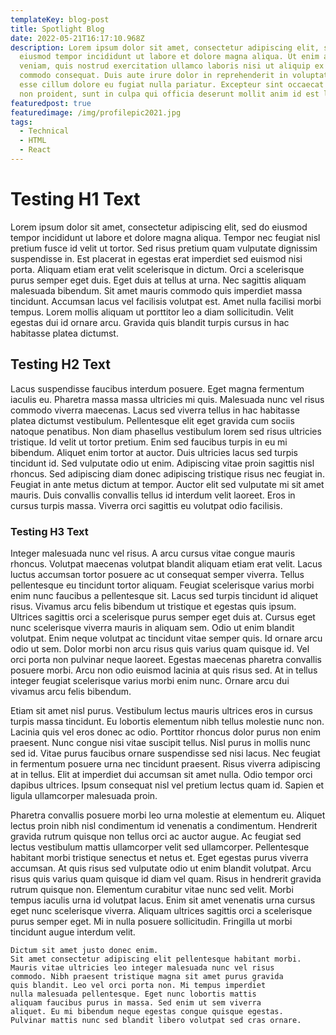 ```yaml
---
templateKey: blog-post
title: Spotlight Blog
date: 2022-05-21T16:17:10.968Z
description: Lorem ipsum dolor sit amet, consectetur adipiscing elit, sed do
  eiusmod tempor incididunt ut labore et dolore magna aliqua. Ut enim ad minim
  veniam, quis nostrud exercitation ullamco laboris nisi ut aliquip ex ea
  commodo consequat. Duis aute irure dolor in reprehenderit in voluptate velit
  esse cillum dolore eu fugiat nulla pariatur. Excepteur sint occaecat cupidatat
  non proident, sunt in culpa qui officia deserunt mollit anim id est laborum.
featuredpost: true
featuredimage: /img/profilepic2021.jpg
tags:
  - Technical
  - HTML
  - React
---
```

# Testing H1 Text

Lorem ipsum dolor sit amet, consectetur adipiscing elit, sed do eiusmod tempor incididunt ut labore et dolore magna aliqua. Tempor nec feugiat nisl pretium fusce id velit ut tortor. Sed risus pretium quam vulputate dignissim suspendisse in. Est placerat in egestas erat imperdiet sed euismod nisi porta. Aliquam etiam erat velit scelerisque in dictum. Orci a scelerisque purus semper eget duis. Eget duis at tellus at urna. Nec sagittis aliquam malesuada bibendum. Sit amet mauris commodo quis imperdiet massa tincidunt. Accumsan lacus vel facilisis volutpat est. Amet nulla facilisi morbi tempus. Lorem mollis aliquam ut porttitor leo a diam sollicitudin. Velit egestas dui id ornare arcu. Gravida quis blandit turpis cursus in hac habitasse platea dictumst.

## Testing H2 Text

Lacus suspendisse faucibus interdum posuere. Eget magna fermentum iaculis eu. Pharetra massa massa ultricies mi quis. Malesuada nunc vel risus commodo viverra maecenas. Lacus sed viverra tellus in hac habitasse platea dictumst vestibulum. Pellentesque elit eget gravida cum sociis natoque penatibus. Non diam phasellus vestibulum lorem sed risus ultricies tristique. Id velit ut tortor pretium. Enim sed faucibus turpis in eu mi bibendum. Aliquet enim tortor at auctor. Duis ultricies lacus sed turpis tincidunt id. Sed vulputate odio ut enim. Adipiscing vitae proin sagittis nisl rhoncus. Sed adipiscing diam donec adipiscing tristique risus nec feugiat in. Feugiat in ante metus dictum at tempor. Auctor elit sed vulputate mi sit amet mauris. Duis convallis convallis tellus id interdum velit laoreet. Eros in cursus turpis massa. Viverra orci sagittis eu volutpat odio facilisis.

### Testing H3 Text

Integer malesuada nunc vel risus. A arcu cursus vitae congue mauris rhoncus. Volutpat maecenas volutpat blandit aliquam etiam erat velit. Lacus luctus accumsan tortor posuere ac ut consequat semper viverra. Tellus pellentesque eu tincidunt tortor aliquam. Feugiat scelerisque varius morbi enim nunc faucibus a pellentesque sit. Lacus sed turpis tincidunt id aliquet risus. Vivamus arcu felis bibendum ut tristique et egestas quis ipsum. Ultrices sagittis orci a scelerisque purus semper eget duis at. Cursus eget nunc scelerisque viverra mauris in aliquam sem. Odio ut enim blandit volutpat. Enim neque volutpat ac tincidunt vitae semper quis. Id ornare arcu odio ut sem. Dolor morbi non arcu risus quis varius quam quisque id. Vel orci porta non pulvinar neque laoreet. Egestas maecenas pharetra convallis posuere morbi. Arcu non odio euismod lacinia at quis risus sed. At in tellus integer feugiat scelerisque varius morbi enim nunc. Ornare arcu dui vivamus arcu felis bibendum.

Etiam sit amet nisl purus. Vestibulum lectus mauris ultrices eros in cursus turpis massa tincidunt. Eu lobortis elementum nibh tellus molestie nunc non. Lacinia quis vel eros donec ac odio. Porttitor rhoncus dolor purus non enim praesent. Nunc congue nisi vitae suscipit tellus. Nisl purus in mollis nunc sed id. Vitae purus faucibus ornare suspendisse sed nisi lacus. Nec feugiat in fermentum posuere urna nec tincidunt praesent. Risus viverra adipiscing at in tellus. Elit at imperdiet dui accumsan sit amet nulla. Odio tempor orci dapibus ultrices. Ipsum consequat nisl vel pretium lectus quam id. Sapien et ligula ullamcorper malesuada proin.

Pharetra convallis posuere morbi leo urna molestie at elementum eu. Aliquet lectus proin nibh nisl condimentum id venenatis a condimentum. Hendrerit gravida rutrum quisque non tellus orci ac auctor augue. Ac feugiat sed lectus vestibulum mattis ullamcorper velit sed ullamcorper. Pellentesque habitant morbi tristique senectus et netus et. Eget egestas purus viverra accumsan. At quis risus sed vulputate odio ut enim blandit volutpat. Arcu risus quis varius quam quisque id diam vel quam. Risus in hendrerit gravida rutrum quisque non. Elementum curabitur vitae nunc sed velit. Morbi tempus iaculis urna id volutpat lacus. Enim sit amet venenatis urna cursus eget nunc scelerisque viverra. Aliquam ultrices sagittis orci a scelerisque purus semper eget. Mi in nulla posuere sollicitudin. Fringilla ut morbi tincidunt augue interdum velit.

```
Dictum sit amet justo donec enim. 
Sit amet consectetur adipiscing elit pellentesque habitant morbi. 
Mauris vitae ultricies leo integer malesuada nunc vel risus 
commodo. Nibh praesent tristique magna sit amet purus gravida 
quis blandit. Leo vel orci porta non. Mi tempus imperdiet 
nulla malesuada pellentesque. Eget nunc lobortis mattis 
aliquam faucibus purus in massa. Sed enim ut sem viverra 
aliquet. Eu mi bibendum neque egestas congue quisque egestas.
Pulvinar mattis nunc sed blandit libero volutpat sed cras ornare. 
```